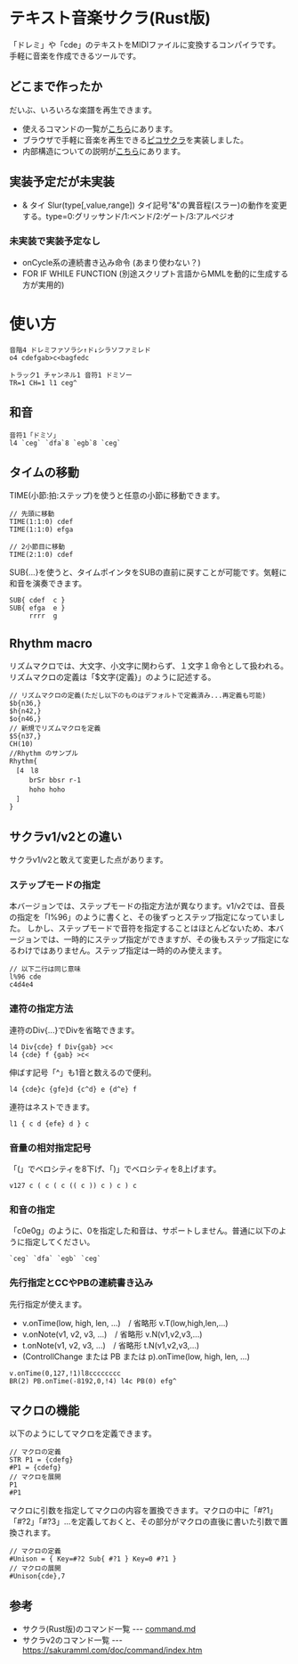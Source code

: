 # テキスト音楽サクラ(Rust版)

「ドレミ」や「cde」のテキストをMIDIファイルに変換するコンパイラです。
手軽に音楽を作成できるツールです。

## どこまで作ったか

だいぶ、いろいろな楽譜を再生できます。

- 使えるコマンドの一覧が[こちら](src/command.md)にあります。
- ブラウザで手軽に音楽を再生できる[ピコサクラ](https://sakuramml.com/go.php?15)を実装しました。
- 内部構造についての説明が[こちら](dev_memo.md)にあります。

## 実装予定だが未実装

- & タイ Slur(type[,value,range])	タイ記号"&"の異音程(スラー)の動作を変更する。type=0:グリッサンド/1:ベンド/2:ゲート/3:アルペジオ

### 未実装で実装予定なし

- onCycle系の連続書き込み命令 (あまり使わない？)
- FOR IF WHILE FUNCTION (別途スクリプト言語からMMLを動的に生成する方が実用的)

# 使い方

```
音階4 ドレミファソラシ↑ド↓シラソファミレド
o4 cdefgab>c<bagfedc
```

```
トラック1 チャンネル1 音符1 ドミソー
TR=1 CH=1 l1 ceg^
```

## 和音

```
音符1「ドミソ」
l4 `ceg` `dfa`8 `egb`8 `ceg`
```

## タイムの移動

TIME(小節:拍:ステップ)を使うと任意の小節に移動できます。

```
// 先頭に移動
TIME(1:1:0) cdef
TIME(1:1:0) efga

// 2小節目に移動
TIME(2:1:0) cdef
```

SUB{...}を使うと、タイムポインタをSUBの直前に戻すことが可能です。気軽に和音を演奏できます。

```
SUB{ cdef  c }
SUB{ efga  e }
     rrrr  g
```

## Rhythm macro

リズムマクロでは、大文字、小文字に関わらず、１文字１命令として扱われる。
リズムマクロの定義は「$文字{定義}」のように記述する。

```
// リズムマクロの定義(ただし以下のものはデフォルトで定義済み...再定義も可能)
$b{n36,}
$h{n42,}
$o{n46,}
// 新規でリズムマクロを定義
$S{n37,}
CH(10)
//Rhythm のサンプル
Rhythm{
　[4　l8
　　　brSr bbsr r-1
　　　hoho hoho
　]
}
```

## サクラv1/v2との違い

サクラv1/v2と敢えて変更した点があります。

### ステップモードの指定

本バージョンでは、ステップモードの指定方法が異なります。v1/v2では、音長の指定を「l%96」のように書くと、その後ずっとステップ指定になっていました。
しかし、ステップモードで音符を指定することはほとんどないため、本バージョンでは、一時的にステップ指定ができますが、その後もステップ指定になるわけではありません。ステップ指定は一時的のみ使えます。

```
// 以下二行は同じ意味
l%96 cde
c4d4e4
```

### 連符の指定方法

連符のDiv{...}でDivを省略できます。

```
l4 Div{cde} f Div{gab} >c<
l4 {cde} f {gab} >c<
```

伸ばす記号「^」も1音と数えるので便利。

```
l4 {cde}c {gfe}d {c^d} e {d^e} f
```

連符はネストできます。

```
l1 { c d {efe} d } c
```

### 音量の相対指定記号

「(」でベロシティを8下げ、「)」でベロシティを8上げます。

```
v127 c ( c ( c (( c )) c ) c ) c  
```

### 和音の指定

「c0e0g」のように、0を指定した和音は、サポートしません。普通に以下のように指定してください。

```
`ceg` `dfa` `egb` `ceg`
```

### 先行指定とCCやPBの連続書き込み

先行指定が使えます。

- v.onTime(low, high, len, ...)　/ 省略形 v.T(low,high,len,...)
- v.onNote(v1, v2, v3, ...)　/ 省略形 v.N(v1,v2,v3,...)
- t.onNote(v1, v2, v3, ...)　/ 省略形 t.N(v1,v2,v3,...)
- (ControllChange または PB または p).onTime(low, high, len, ...)

```
v.onTime(0,127,!1)l8cccccccc
BR(2) PB.onTime(-8192,0,!4) l4c PB(0) efg^
```

## マクロの機能

以下のようにしてマクロを定義できます。

```
// マクロの定義
STR P1 = {cdefg}
#P1 = {cdefg}
// マクロを展開
P1
#P1
```

マクロに引数を指定してマクロの内容を置換できます。マクロの中に「#?1」「#?2」「#?3」...を定義しておくと、その部分がマクロの直後に書いた引数で置換されます。

```
// マクロの定義
#Unison = { Key=#?2 Sub{ #?1 } Key=0 #?1 }
// マクロの展開
#Unison{cde},7
```

## 参考

- サクラ(Rust版)のコマンド一覧 --- [command.md](src/command.md)
- サクラv2のコマンド一覧 --- https://sakuramml.com/doc/command/index.htm

